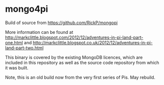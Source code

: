 mongo4pi
========

Build of source from https://github.com/RickP/mongopi

More information can be found at http://markclittle.blogspot.com/2012/12/adventures-in-pi-land-part-one.html and http://markclittle.blogspot.co.uk/2012/12/adventures-in-pi-land-part-two.html

This binary is covered by the existing MongoDB licences, which are included in this repository as well as the
source code repository from which it was built.

Note, this is an old build now from the very first series of Pis. May rebuild.
